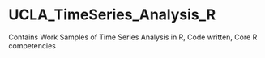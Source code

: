 # UCLA_TimeSeries_Analysis_R
Contains Work Samples of Time Series Analysis in R, Code written, Core R competencies  
